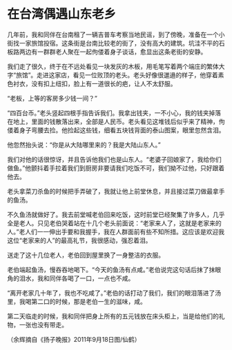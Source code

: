 # 在台湾偶遇山东老乡

几年前，我和同伴在台南租了一辆吉普车考察当地民谣，到了傍晚，准备在一个小街找一家旅馆投宿。这条街是台南比较老的街了，没有高大的建筑。坑洼不平的石板路两边有一群群老人聚在一起佝偻着身子谈话，愈显出这条老街的安静。 

我们走了很久，终于在不远处看见一块发灰的木板，用毛笔写着两个端庄的繁体大字“旅馆”。走进这家店，看见一位败顶的老头。老头好像很邋遢的样子，他穿着素色衬衣，没有扣上纽扣，脸上有一道很长的疤，让人不太舒服。 

“老板，上等的客房多少钱一间？” 

“四百台币。”老头竖起四根手指告诉我们。我拿出钱夹，一不小心，我的钱夹掉落在地上，里面的钱散落出来，全部是人民币。老头看见这堆钱后似乎来了精神，佝偻着身子弯腰去捡。他捡起这些钱，细看五块钱背面的泰山图案，眼里忽然含泪。 

他忽然抬头说：“你是从大陆哪里来的？我是大陆山东人。” 

我们对他的话很惊讶，并且告诉他我们也是山东人。“老婆子回娘家了，我给你们做鱼。”他颤抖着手拉着我们到厨房非要请我们吃饭不可，我们拗不过他，只好跟着他去。 

老头拿菜刀杀鱼的时候把手弄破了，我就让他上前堂休息，并且接过菜刀做最拿手的鱼汤。 

不久鱼汤就做好了。我去前堂喊老伯回来吃饭，这时前堂已经聚集了许多人，几乎全是老人。只见老伯哭着站在十几个老头前面说：“老家来人了，这就是老家来的人。”老人们一一伸出手要和我握手，我在人群面前有些不知所措。这应该是欢迎我这位“老家来的人”的最高礼节，我很感动，强忍着泪。 

送走了这十几位老人，老伯回到屋里换了一身整洁的衣服。 

老伯端起鱼汤，慢吞吞地喝下。“今天的鱼汤有点咸。”老伯说完这句话后抹了抹眼角的泪水，我和同伴各喝了一口，一点也不咸。 

“离开老家几十年了，我也不吃咸了。”老伯的话打动了我们，我们的眼泪落进了汤里，我喝第二口的时候，那是老伯一生的滋味，咸。 

第二天临走的时候，我和同伴把身上所有的五元钱放在床头柜上，当是给他们的礼物，一张也没有带走。 

（余辉摘自《扬子晚报》2011年9月18日图/仙鹤）
